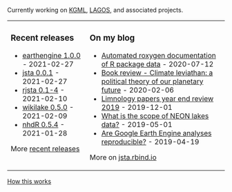 Currently working on [KGML](https://sites.google.com/umn.edu/kgml/home), [LAGOS](https://lagoslakes.org), and associated projects. 

<table><tr><td valign="top">

### Recent releases
<!-- recent_releases starts -->
* [earthengine 1.0.0](https://github.com/jsta/earthengine/releases/tag/1.0.0) - 2021-02-27
* [jsta 0.0.1](https://github.com/jsta/jsta/releases/tag/0.0.1) - 2021-02-27
* [rjsta 0.1-4](https://github.com/jsta/rjsta/releases/tag/0.1-4) - 2021-02-10
* [wikilake 0.5.0](https://github.com/jsta/wikilake/releases/tag/0.5.0) - 2021-02-09
* [nhdR 0.5.4](https://github.com/jsta/nhdR/releases/tag/0.5.4) - 2021-01-28
<!-- recent_releases ends -->
More [recent releases](https://github.com/jsta/jsta/blob/main/releases.md)
</td><td valign="top">

### On my blog
<!-- blog starts -->
* [Automated roxygen documentation of R package data](https://jsta.rbind.io/blog/automated-roxygen-documentation-of-r-package-data/) - 2020-07-12
* [Book review - Climate leviathan: a political theory of our planetary future](https://jsta.rbind.io/blog/climate-leviathan-a-polictical-theory-of-our-planetary-future/) - 2020-02-06
* [Limnology papers year end review 2019](https://jsta.rbind.io/blog/limnology-papers-year-end-review-with-a-python-twitter-rss-feed/) - 2019-12-01
* [What is the scope of NEON lakes data?](https://jsta.rbind.io/blog/what-is-the-scope-of-neon-lakes-data/) - 2019-05-01
* [Are Google Earth Engine analyses reproducible?](https://jsta.rbind.io/blog/are-google-earth-engine-analyses-reproducible/) - 2019-04-19
<!-- blog ends -->
More on [jsta.rbind.io](https://jsta.rbind.io)
</td></tr></table>

<a href="https://simonwillison.net/2020/Jul/10/self-updating-profile-readme/">How this works</a>
